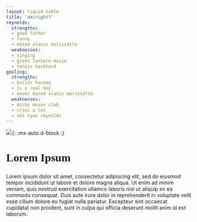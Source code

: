 ```yaml
---
layout: liquid-table
title: 'amiright?'
reynolds:
  strengths:
  - good father
  - funny
  - dated alanis morissette
  weaknesses: 
  - singing
  - green lantern movie
  - tennis backhand 
gosling:
  strengths: 
  - builds houses
  - is a real boy
  - never dated alanis morissette
  weaknesses: 
  - micky mouse club
  - cries a lot
  - not ryan reynolds
---
```





![]({{site.url}}/assets/img/ryan-v-ryan.jpg){: .mx-auto.d-block :}  


## Lorem Ipsum

Lorem ipsum dolor sit amet, consectetur adipiscing elit, sed do eiusmod tempor incididunt ut labore et dolore magna aliqua. Ut enim ad minim veniam, quis nostrud exercitation ullamco laboris nisi ut aliquip ex ea commodo consequat. Duis aute irure dolor in reprehenderit in voluptate velit esse cillum dolore eu fugiat nulla pariatur. Excepteur sint occaecat cupidatat non proident, sunt in culpa qui officia deserunt mollit anim id est laborum.

<style>

  h2 {
    color = gray;
    font-size: 30px;
    font-family: Copperplate;
  }
  
  h3 {
    color = gray;
    font-size: 20px;
    font-family: Verdana;
  }
  
   h4 {
    color = gray;
    font-size: 20px;
    font-family: Verdana;
  }
    
    

ui {
  padding-inline-start: 10px;
  }
  
table {
  margin-left: 20px;
  }
  
</style>
